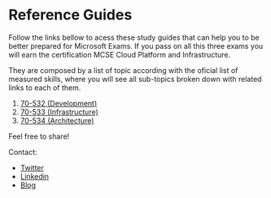 # Reference Guides

Follow the links bellow to acess these study guides that can help you to be better prepared for Microsoft Exams. If you pass on all this three exams you will earn the certification MCSE Cloud Platform and Infrastructure.

They are composed by a list of topic according with the oficial list of measured skills, where you will see all sub-topics broken down with related links to each of them.

1. [70-532 (Development)](70-532.md)
1. [70-533 (Infrastructure)](70-533.md)
1. [70-534 (Architecture)](70-534.md)

Feel free to share!

Contact: 

* [Twitter](http://twitter.com/ricardommartins)
* [Linkedin](http://br.linkedin.com/in/rmmartins)
* [Blog](http://www.ricardomartins.com.br)
